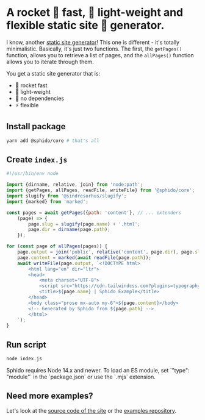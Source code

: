 # A rocket 🚀 fast, 💭 light-weight and flexible static site 🤖 generator.

I know, another [static site generator](https://github.com/collections/static-site-generators)! This one is different - it's totally minimalistic.
Basically, it's just two functions. The first, the `getPages()` function, allows you to retrieve a list of pages, and the `allPages()` function allows
you to iterate through them.

You get a static site generator that is:

- 🚀 rocket fast
- 💭️ light-weight
- 🤘 no dependencies
- ⚡️ flexible

## Install package

```bash 
yarn add @sphido/core # that's all
```

## Create `index.js`

```javascript
#!/usr/bin/env node

import {dirname, relative, join} from 'node:path';
import {getPages, allPages, readFile, writeFile} from '@sphido/core';
import slugify from '@sindresorhus/slugify';
import {marked} from 'marked';

const pages = await getPages({path: 'content'}, // ... extenders
	(page) => {
		page.slug = slugify(page.name) + '.html';
		page.dir = dirname(page.path);
	});

for (const page of allPages(pages)) {
	page.output = join('public', relative('content', page.dir), page.slug);
	page.content = marked(await readFile(page.path));
	await writeFile(page.output, `<!DOCTYPE html>
		<html lang="en" dir="ltr">
		<head>
			<meta charset="UTF-8">
			<script src="https://cdn.tailwindcss.com?plugins=typography"></script>
			<title>${page.name} | Sphido Example</title>
		</head>
		<body class="prose mx-auto my-6">${page.content}</body>
		<!-- Generated by Sphido from ${page.path} -->
		</html>
	`);
}
```

## Run script

```bash
node index.js
```

<div class="py-6 px-8 border-l-4 border-l-amber-500 dark:bg-gray-900/50">
Sphido requires Node 14.x and newer. To load an ES module, set `"type": "module"` in the `package.json` or use the `.mjs` extension.
</div>

## Need more examples?

Let's look at the [source code of the site](https://github.com/sphido/sphido.org) or the [examples repository](https://github.com/sphido/examples).